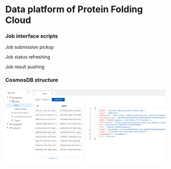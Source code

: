 # Data platform of Protein Folding Cloud

### Job interface scripts
Job submission pickup

Job status refreshing

Job result pushing

### CosmosDB structure

![image](https://github.com/Iwillsky/ProteinFoldingCloud/blob/main/img/cosmosdb.png)

